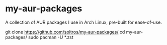 # my-aur-packages
A collection of AUR packages I use in Arch Linux, pre-built for ease-of-use.

git clone https://github.com/soltros/my-aur-packages/ 
cd my-aur-packages/
sudo pacman -U *.zst

